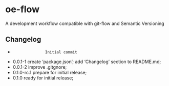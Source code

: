 oe-flow
=======

A development workflow compatible with git-flow and Semantic Versioning




Changelog
---------

+                   Initial commit
+ 0.0.1-1           create ‘package.json’; add ‘Changelog’ section to README.md; 
+ 0.0.1-2           improve .gitgnore; 
+ 0.1.0-rc.1        prepare for initial release; 
+ 0.1.0             ready for initial release; 